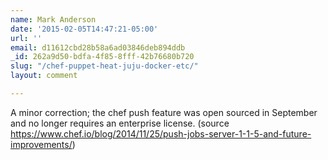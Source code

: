 ```yaml
---
name: Mark Anderson
date: '2015-02-05T14:47:21-05:00'
url: ''
email: d11612cbd28b58a6ad03846deb894ddb
_id: 262a9d50-bdfa-4f85-8fff-42b76680b720
slug: "/chef-puppet-heat-juju-docker-etc/"
layout: comment

---
```


A minor correction; the chef push feature was open sourced in September and no longer requires an enterprise license. (source https://www.chef.io/blog/2014/11/25/push-jobs-server-1-1-5-and-future-improvements/)
